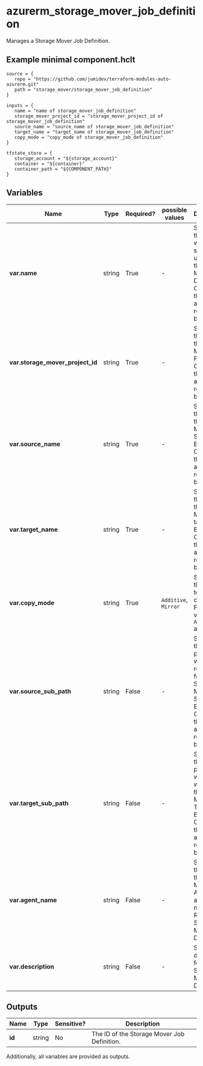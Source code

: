 # azurerm_storage_mover_job_definition

Manages a Storage Mover Job Definition.

## Example minimal component.hclt

```hcl
source = {
   repo = "https://github.com/jumidev/terraform-modules-auto-azurerm.git" 
   path = "storage_mover/storage_mover_job_definition" 
}

inputs = {
   name = "name of storage_mover_job_definition" 
   storage_mover_project_id = "storage_mover_project_id of storage_mover_job_definition" 
   source_name = "source_name of storage_mover_job_definition" 
   target_name = "target_name of storage_mover_job_definition" 
   copy_mode = "copy_mode of storage_mover_job_definition" 
}

tfstate_store = {
   storage_account = "${storage_account}" 
   container = "${container}" 
   container_path = "${COMPONENT_PATH}" 
}

```

## Variables

| Name | Type | Required? |  possible values |  Description |
| ---- | ---- | --------- |  ----------- | ----------- |
| **var.name** | string | True | -  |  Specifies the name which should be used for this Storage Mover Job Definition. Changing this forces a new resource to be created. | 
| **var.storage_mover_project_id** | string | True | -  |  Specifies the ID of the Storage Mover Project. Changing this forces a new resource to be created. | 
| **var.source_name** | string | True | -  |  Specifies the name of the Storage Mover Source Endpoint. Changing this forces a new resource to be created. | 
| **var.target_name** | string | True | -  |  Specifies the name of the Storage Mover target Endpoint. Changing this forces a new resource to be created. | 
| **var.copy_mode** | string | True | `Additive`, `Mirror`  |  Specifies the strategy to use for copy. Possible values are `Additive` and `Mirror`. | 
| **var.source_sub_path** | string | False | -  |  Specifies the sub path to use when reading from the Storage Mover Source Endpoint. Changing this forces a new resource to be created. | 
| **var.target_sub_path** | string | False | -  |  Specifies the sub path to use when writing to the Storage Mover Target Endpoint. Changing this forces a new resource to be created. | 
| **var.agent_name** | string | False | -  |  Specifies the name of the Storage Mover Agent to assign for new Job Runs of this Storage Mover Job Definition. | 
| **var.description** | string | False | -  |  Specifies a description for this Storage Mover Job Definition. | 



## Outputs

| Name | Type | Sensitive? | Description |
| ---- | ---- | --------- | --------- |
| **id** | string | No  | The ID of the Storage Mover Job Definition. | 

Additionally, all variables are provided as outputs.
